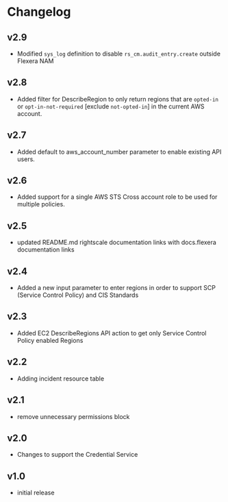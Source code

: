 # Changelog

## v2.9

- Modified `sys_log` definition to disable `rs_cm.audit_entry.create` outside Flexera NAM

## v2.8

- Added filter for DescribeRegion to only return regions that are `opted-in` or `opt-in-not-required` [exclude `not-opted-in`] in the current AWS account.

## v2.7

- Added default to aws_account_number parameter to enable existing API users.

## v2.6

- Added support for a single AWS STS Cross account role to be used for multiple policies.

## v2.5

- updated README.md rightscale documentation links with docs.flexera documentation links

## v2.4

- Added a new input parameter to enter regions in order to support SCP (Service Control Policy) and CIS Standards

## v2.3

- Added EC2 DescribeRegions API action to get only Service Control Policy enabled Regions

## v2.2

- Adding incident resource table

## v2.1

- remove unnecessary permissions block

## v2.0

- Changes to support the Credential Service

## v1.0

- initial release
